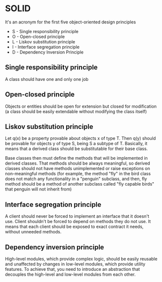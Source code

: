# SOLID

It's an acronym for the first five object-oriented design principles

- S - Single responsibility principle
- O - Open-closed principle
- L - Liskov substitution principle
- I - Interface segregation principle
- D - Dependency Inversion Principle

## Single responsibility principle

A class should have one and only one job

## Open-closed principle

Objects or entities should be open for extension but closed for modification (a class should be easily extendable without modifying the class itself)

## Liskov substitution principle

Let q(x) be a property provable about objects x of type T. Then q(y) should be provable for objects y of type S, being S a subtype of T. Basically, it means that a derived class should be substitutable for their base class. 

Base classes then must define the methods that will be implemented in derived classes. That methods should be always meaningful, so derived classes should not have methods unimplemented or raise exceptions on non-meaningful methods (for example, the method "fly" in the bird class does not match any functionality in a "penguin" subclass, and then, fly method should be a method of another subclass called "fly capable birds" that penguin will not inherit from)

## Interface segregation principle

A client should never be forced to implement an interface that it doesn't use. Client shouldn't be forced to depend on methods they do not use. It means that each client should be exposed to exact contract it needs, without unneeded methods.

## Dependency inversion principle

High-level modules, which provide complex logic, should be easily reusable and unaffected by changes in low-level modules, which provide utility features. To achieve that, you need to introduce an abstraction that decouples the high-level and low-level modules from each other. 
